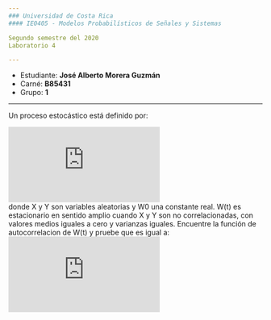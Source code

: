 ```yaml
---
### Universidad de Costa Rica
#### IE0405 - Modelos Probabilísticos de Señales y Sistemas

Segundo semestre del 2020  
Laboratorio 4

---
```


* Estudiante: **José Alberto Morera Guzmán**
* Carné: **B85431**
* Grupo: **1**
---
Un proceso estocástico está definido por: 

![Tau](https://latex.codecogs.com/gif.latex?W%28t%29%3DXcos%28%5Comega_0t%29&plus;Ysen%28%5Comega_0t%29)  
donde X y Y son variables aleatorias y W0 una constante real. W(t) es estacionario en sentido amplio cuando
X y Y son no correlacionadas, con valores medios iguales a cero y varianzas iguales. Encuentre
la función de autocorrelacion de W(t) y pruebe que es igual a:  
![Tau](https://latex.codecogs.com/gif.latex?R_%7BWW%7D%28%5Ctau%29%3D%5Csigma%5E%7B2%7Dcos%28%5Comega_0t%29)

